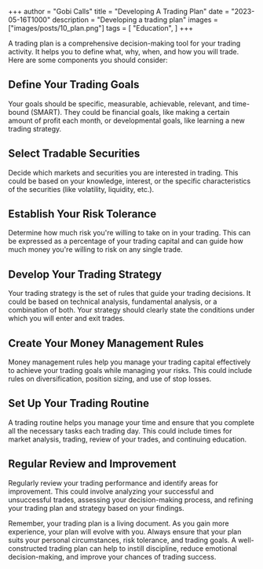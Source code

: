 +++
author = "Gobi Calls"
title = "Developing A Trading Plan"
date = "2023-05-16T1000"
description = "Developing a trading plan"
images = ["images/posts/10_plan.png"]
tags = [
    "Education",
]
+++

A trading plan is a comprehensive decision-making tool for your trading activity. It helps you to define what, why, when, and how you will trade. Here are some components you should consider:

## Define Your Trading Goals
Your goals should be specific, measurable, achievable, relevant, and time-bound (SMART). They could be financial goals, like making a certain amount of profit each month, or developmental goals, like learning a new trading strategy.

## Select Tradable Securities 
Decide which markets and securities you are interested in trading. This could be based on your knowledge, interest, or the specific characteristics of the securities (like volatility, liquidity, etc.).

## Establish Your Risk Tolerance
Determine how much risk you're willing to take on in your trading. This can be expressed as a percentage of your trading capital and can guide how much money you're willing to risk on any single trade.

## Develop Your Trading Strategy 
Your trading strategy is the set of rules that guide your trading decisions. It could be based on technical analysis, fundamental analysis, or a combination of both. Your strategy should clearly state the conditions under which you will enter and exit trades.

## Create Your Money Management Rules
Money management rules help you manage your trading capital effectively to achieve your trading goals while managing your risks. This could include rules on diversification, position sizing, and use of stop losses.

## Set Up Your Trading Routine
A trading routine helps you manage your time and ensure that you complete all the necessary tasks each trading day. This could include times for market analysis, trading, review of your trades, and continuing education.

## Regular Review and Improvement
Regularly review your trading performance and identify areas for improvement. This could involve analyzing your successful and unsuccessful trades, assessing your decision-making process, and refining your trading plan and strategy based on your findings.


Remember, your trading plan is a living document. As you gain more experience, your plan will evolve with you. Always ensure that your plan suits your personal circumstances, risk tolerance, and trading goals. A well-constructed trading plan can help to instill discipline, reduce emotional decision-making, and improve your chances of trading success.
